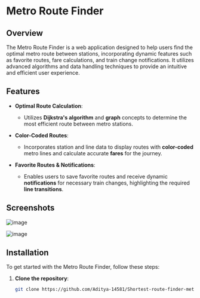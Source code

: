 # Metro Route Finder

## Overview

The Metro Route Finder is a web application designed to help users find the optimal metro route between stations, incorporating dynamic features such as favorite routes, fare calculations, and train change notifications. It utilizes advanced algorithms and data handling techniques to provide an intuitive and efficient user experience.

## Features

- **Optimal Route Calculation**: 
  - Utilizes **Dijkstra's algorithm** and **graph** concepts to determine the most efficient route between metro stations.

- **Color-Coded Routes**:
  - Incorporates station and line data to display routes with **color-coded** metro lines and calculate accurate **fares** for the journey.

- **Favorite Routes & Notifications**:
  - Enables users to save favorite routes and receive dynamic **notifications** for necessary train changes, highlighting the required **line transitions**.

  
## Screenshots

![image](https://github.com/user-attachments/assets/01b9b141-8305-4a8c-a4df-6aacba3e51e4)


![image](https://github.com/user-attachments/assets/08aa4303-8867-4694-a652-2957d344be7d)


## Installation

To get started with the Metro Route Finder, follow these steps:

1. **Clone the repository**:
   ```bash
   git clone https://github.com/Aditya-14581/Shortest-route-finder-metro-app.git